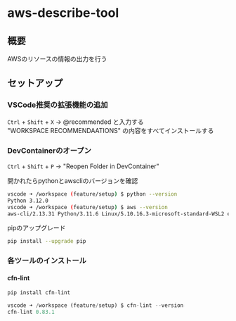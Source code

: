 # aws-describe-tool

## 概要

AWSのリソースの情報の出力を行う

## セットアップ

### VSCode推奨の拡張機能の追加

`Ctrl` + `Shift` + `X` → @recommended と入力する  
"WORKSPACE RECOMMENDAATIONS" の内容をすべてインストールする

### DevContainerのオープン

`Ctrl` + `Shift` + `P` → "Reopen Folder in DevContainer"

開かれたらpythonとawscliのバージョンを確認

```bash
vscode ➜ /workspace (feature/setup) $ python --version
Python 3.12.0
vscode ➜ /workspace (feature/setup) $ aws --version
aws-cli/2.13.31 Python/3.11.6 Linux/5.10.16.3-microsoft-standard-WSL2 exe/x86_64.debian.11 prompt/off
```

pipのアップグレード

```bash 
pip install --upgrade pip
```

### 各ツールのインストール

#### cfn-lint

```python
pip install cfn-lint

vscode ➜ /workspace (feature/setup) $ cfn-lint --version
cfn-lint 0.83.1
```